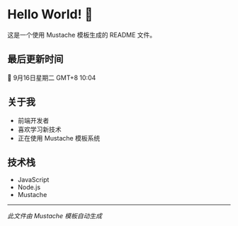 # Hello World! 👋

这是一个使用 Mustache 模板生成的 README 文件。

## 最后更新时间
📅 9月16日星期二 GMT+8 10:04

## 关于我
- 前端开发者
- 喜欢学习新技术
- 正在使用 Mustache 模板系统

## 技术栈
- JavaScript
- Node.js
- Mustache

---
*此文件由 Mustache 模板自动生成*

